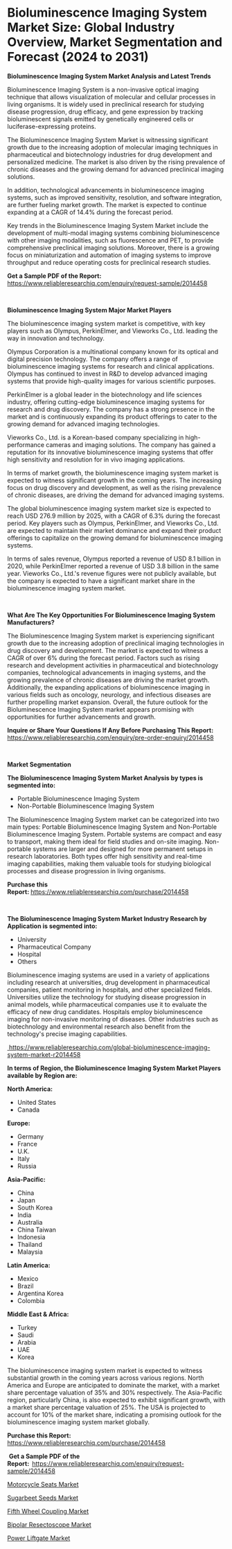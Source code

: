 <p><h1>Bioluminescence Imaging System Market Size: Global Industry Overview, Market Segmentation and Forecast (2024 to 2031)</h1></p><p><strong>Bioluminescence Imaging System Market Analysis and Latest Trends</strong></p>
<p><p>Bioluminescence Imaging System is a non-invasive optical imaging technique that allows visualization of molecular and cellular processes in living organisms. It is widely used in preclinical research for studying disease progression, drug efficacy, and gene expression by tracking bioluminescent signals emitted by genetically engineered cells or luciferase-expressing proteins.</p><p>The Bioluminescence Imaging System Market is witnessing significant growth due to the increasing adoption of molecular imaging techniques in pharmaceutical and biotechnology industries for drug development and personalized medicine. The market is also driven by the rising prevalence of chronic diseases and the growing demand for advanced preclinical imaging solutions.</p><p>In addition, technological advancements in bioluminescence imaging systems, such as improved sensitivity, resolution, and software integration, are further fueling market growth. The market is expected to continue expanding at a CAGR of 14.4% during the forecast period.</p><p>Key trends in the Bioluminescence Imaging System Market include the development of multi-modal imaging systems combining bioluminescence with other imaging modalities, such as fluorescence and PET, to provide comprehensive preclinical imaging solutions. Moreover, there is a growing focus on miniaturization and automation of imaging systems to improve throughput and reduce operating costs for preclinical research studies.</p></p>
<p><strong>Get a Sample PDF of the Report:&nbsp;</strong> <a href="https://www.reliableresearchiq.com/enquiry/request-sample/2014458">https://www.reliableresearchiq.com/enquiry/request-sample/2014458</a></p>
<p>&nbsp;</p>
<p><strong>Bioluminescence Imaging System Major Market Players</strong></p>
<p><p>The bioluminescence imaging system market is competitive, with key players such as Olympus, PerkinElmer, and Vieworks Co., Ltd. leading the way in innovation and technology.</p><p>Olympus Corporation is a multinational company known for its optical and digital precision technology. The company offers a range of bioluminescence imaging systems for research and clinical applications. Olympus has continued to invest in R&D to develop advanced imaging systems that provide high-quality images for various scientific purposes.</p><p>PerkinElmer is a global leader in the biotechnology and life sciences industry, offering cutting-edge bioluminescence imaging systems for research and drug discovery. The company has a strong presence in the market and is continuously expanding its product offerings to cater to the growing demand for advanced imaging technologies.</p><p>Vieworks Co., Ltd. is a Korean-based company specializing in high-performance cameras and imaging solutions. The company has gained a reputation for its innovative bioluminescence imaging systems that offer high sensitivity and resolution for in vivo imaging applications.</p><p>In terms of market growth, the bioluminescence imaging system market is expected to witness significant growth in the coming years. The increasing focus on drug discovery and development, as well as the rising prevalence of chronic diseases, are driving the demand for advanced imaging systems.</p><p>The global bioluminescence imaging system market size is expected to reach USD 276.9 million by 2025, with a CAGR of 6.3% during the forecast period. Key players such as Olympus, PerkinElmer, and Vieworks Co., Ltd. are expected to maintain their market dominance and expand their product offerings to capitalize on the growing demand for bioluminescence imaging systems.</p><p>In terms of sales revenue, Olympus reported a revenue of USD 8.1 billion in 2020, while PerkinElmer reported a revenue of USD 3.8 billion in the same year. Vieworks Co., Ltd.'s revenue figures were not publicly available, but the company is expected to have a significant market share in the bioluminescence imaging system market.</p></p>
<p>&nbsp;</p>
<p><strong>What Are The Key Opportunities For Bioluminescence Imaging System Manufacturers?</strong></p>
<p><p>The Bioluminescence Imaging System market is experiencing significant growth due to the increasing adoption of preclinical imaging technologies in drug discovery and development. The market is expected to witness a CAGR of over 6% during the forecast period. Factors such as rising research and development activities in pharmaceutical and biotechnology companies, technological advancements in imaging systems, and the growing prevalence of chronic diseases are driving the market growth. Additionally, the expanding applications of bioluminescence imaging in various fields such as oncology, neurology, and infectious diseases are further propelling market expansion. Overall, the future outlook for the Bioluminescence Imaging System market appears promising with opportunities for further advancements and growth.</p></p>
<p><strong>Inquire or Share Your Questions If Any Before Purchasing This Report:</strong> <a href="https://www.reliableresearchiq.com/enquiry/pre-order-enquiry/2014458">https://www.reliableresearchiq.com/enquiry/pre-order-enquiry/2014458</a></p>
<p>&nbsp;</p>
<p><strong>Market Segmentation</strong></p>
<p><strong>The Bioluminescence Imaging System Market Analysis by types is segmented into:</strong></p>
<p><ul><li>Portable Bioluminescence Imaging System</li><li>Non-Portable Bioluminescence Imaging System</li></ul></p>
<p><p>The Bioluminescence Imaging System market can be categorized into two main types: Portable Bioluminescence Imaging System and Non-Portable Bioluminescence Imaging System. Portable systems are compact and easy to transport, making them ideal for field studies and on-site imaging. Non-portable systems are larger and designed for more permanent setups in research laboratories. Both types offer high sensitivity and real-time imaging capabilities, making them valuable tools for studying biological processes and disease progression in living organisms.</p></p>
<p><strong>Purchase this Report:&nbsp;</strong><a href="https://www.reliableresearchiq.com/purchase/2014458">https://www.reliableresearchiq.com/purchase/2014458</a></p>
<p>&nbsp;</p>
<p><strong>The Bioluminescence Imaging System Market Industry Research by Application is segmented into:</strong></p>
<p><ul><li>University</li><li>Pharmaceutical Company</li><li>Hospital</li><li>Others</li></ul></p>
<p><p>Bioluminescence imaging systems are used in a variety of applications including research at universities, drug development in pharmaceutical companies, patient monitoring in hospitals, and other specialized fields. Universities utilize the technology for studying disease progression in animal models, while pharmaceutical companies use it to evaluate the efficacy of new drug candidates. Hospitals employ bioluminescence imaging for non-invasive monitoring of diseases. Other industries such as biotechnology and environmental research also benefit from the technology's precise imaging capabilities.</p></p>
<p><a href="https://www.reliableresearchiq.com/global-bioluminescence-imaging-system-market-r2014458">&nbsp;https://www.reliableresearchiq.com/global-bioluminescence-imaging-system-market-r2014458</a></p>
<p><strong>In terms of Region, the Bioluminescence Imaging System Market Players available by Region are:</strong></p>
<p>
    <p> <strong> North America: </strong>
        <ul>
            <li>United States</li>
            <li>Canada</li>
        </ul>
        </p> 
    <p> <strong> Europe: </strong>
        <ul>
            <li>Germany</li>
            <li>France</li>
            <li>U.K.</li>
            <li>Italy</li>
            <li>Russia</li>
        </ul>
        </p> 
    <p> <strong> Asia-Pacific: </strong>
        <ul>
            <li>China</li>
            <li>Japan</li>
            <li>South Korea</li>
            <li>India</li>
            <li>Australia</li>
            <li>China Taiwan</li>
            <li>Indonesia</li>
            <li>Thailand</li>
            <li>Malaysia</li>
        </ul>
        </p> 
    <p> <strong> Latin America: </strong>
        <ul>
            <li>Mexico</li>
            <li>Brazil</li>
            <li>Argentina Korea</li>
            <li>Colombia</li>
        </ul>
        </p> 
    <p> <strong> Middle East & Africa: </strong>
        <ul>
            <li>Turkey</li>
            <li>Saudi</li>
            <li>Arabia</li>
            <li>UAE</li>
            <li>Korea</li>
        </ul>
    </p>
    </p>
<p><p>The bioluminescence imaging system market is expected to witness substantial growth in the coming years across various regions. North America and Europe are anticipated to dominate the market, with a market share percentage valuation of 35% and 30% respectively. The Asia-Pacific region, particularly China, is also expected to exhibit significant growth, with a market share percentage valuation of 25%. The USA is projected to account for 10% of the market share, indicating a promising outlook for the bioluminescence imaging system market globally.</p></p>
<p><strong>Purchase this Report: </strong><a href="https://www.reliableresearchiq.com/purchase/2014458">https://www.reliableresearchiq.com/purchase/2014458</a></p>
<p>&nbsp;<strong>Get a Sample PDF of the Report:&nbsp;&nbsp;</strong><a href="https://www.reliableresearchiq.com/enquiry/request-sample/2014458">https://www.reliableresearchiq.com/enquiry/request-sample/2014458</a></p>
<p><strong></strong></p>
<p><p><a href="https://www.linkedin.com/pulse/torcycle-seats-market-trends-focusing-motorcycle-insight-lupqe?trackingId=w%2Br8WzQlkvqItx2z0vWNJg%3D%3D">Motorcycle Seats Market</a></p><p><a href="https://www.linkedin.com/pulse/global-sugarbeet-seeds-market-focus-application-end-use-industry-uansf?trackingId=D6k5vBzVTc%2Bks6bXj5dw0w%3D%3D">Sugarbeet Seeds Market</a></p><p><a href="https://www.linkedin.com/pulse/fifth-wheel-coupling-industry-analysis-report-its-market-r2i3e?trackingId=HlpXAKa3cMrZMJt6L%2BAV%2FA%3D%3D">Fifth Wheel Coupling Market</a></p><p><a href="https://github.com/msLonKoss78/Market-Research-Report-List-1/blob/main/bipolar-resectoscope-market.md">Bipolar Resectoscope Market</a></p><p><a href="https://www.linkedin.com/pulse/global-power-liftgate-market-size-share-analysis-product-b9fze?trackingId=CkKrQPx5XfKtJkdyNBV4iA%3D%3D">Power Liftgate Market</a></p></p>